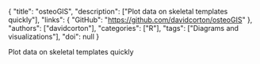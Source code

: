 {
  "title": "osteoGIS",
  "description": ["Plot data on skeletal templates quickly"],
  "links": {
    "GitHub": "https://github.com/davidcorton/osteoGIS"
  },
  "authors": ["davidcorton"],
  "categories": ["R"],
  "tags": ["Diagrams and visualizations"],
  "doi": null
}

<!-- Generated by csv2md.R – do not edit by hand -->

Plot data on skeletal templates quickly